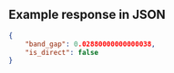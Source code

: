 

## Example response in JSON

```json
{
    "band_gap": 0.02880000000000038, 
    "is_direct": false
}
```

